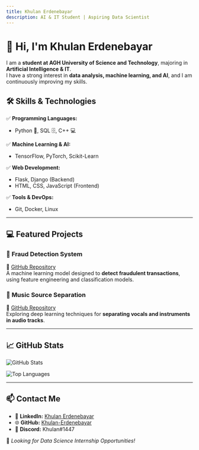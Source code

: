 ```yaml
---
title: Khulan Erdenebayar
description: AI & IT Student | Aspiring Data Scientist
---
```


# 👋 Hi, I'm Khulan Erdenebayar  

I am a **student at AGH University of Science and Technology**, majoring in **Artificial Intelligence & IT**.  
I have a strong interest in **data analysis, machine learning, and AI**, and I am continuously improving my skills.  

## 🛠️ Skills & Technologies  

✅ **Programming Languages:**  
- Python 🐍, SQL 🗄️, C++ 💻  

✅ **Machine Learning & AI:**  
- TensorFlow, PyTorch, Scikit-Learn  

✅ **Web Development:**  
- Flask, Django (Backend)  
- HTML, CSS, JavaScript (Frontend)  

✅ **Tools & DevOps:**  
- Git, Docker, Linux  

---

## 💻 Featured Projects  

### 🔹 **Fraud Detection System**  
🔗 [GitHub Repository](https://github.com/Khulan-Erdenebayar/fraud-detection)  
A machine learning model designed to **detect fraudulent transactions**, using feature engineering and classification models.  

### 🔹 **Music Source Separation**  
🔗 [GitHub Repository](https://github.com/facebookresearch/demucs)  
Exploring deep learning techniques for **separating vocals and instruments in audio tracks**.  

---

## 📈 GitHub Stats  

![GitHub Stats](https://github-readme-stats.vercel.app/api?username=Khulan-Erdenebayar&show_icons=true&theme=slate)  

![Top Languages](https://github-readme-stats.vercel.app/api/top-langs/?username=Khulan-Erdenebayar&layout=compact&theme=slate)  

---

## 📫 Contact Me  

- 💼 **LinkedIn:** [Khulan Erdenebayar](https://www.linkedin.com/in/khulan-erdenebayar-367332309/)  
- 🌐 **GitHub:** [Khulan-Erdenebayar](https://github.com/Khulan-Erdenebayar)  
- 💬 **Discord:** Khulan#1447  

🚀 *Looking for Data Science Internship Opportunities!*
